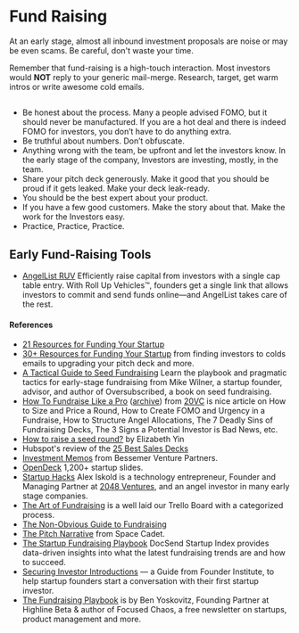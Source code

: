 # Fund Raising

At an early stage, almost all inbound investment proposals are noise or may be even scams. Be careful, don't waste your time.

Remember that fund-raising is a high-touch interaction. Most investors would **NOT** reply to your generic mail-merge. Research, target, get warm intros or write awesome cold emails.

## 

- Be honest about the process. Many a people advised FOMO, but it should never be manufactured. If you are a hot deal and there is indeed FOMO for investors, you don’t have to do anything extra.
- Be truthful about numbers. Don’t obfuscate.
- Anything wrong with the team, be upfront and let the investors know. In the early stage of the company, Investors are investing, mostly, in the team.
- Share your pitch deck generously. Make it good that you should be proud if it gets leaked. Make your deck leak-ready.
- You should be the best expert about your product.
- If you have a few good customers. Make the story about that. Make the work for the Investors easy.
- Practice, Practice, Practice.

## Early Fund-Raising Tools

- [AngelList RUV](https://www.angellist.com/ruv) Efficiently raise capital from investors with a single cap table entry. With Roll Up Vehicles™, founders get a single link that allows investors to commit and send funds online—and AngelList takes care of the rest.


#### References

- [21 Resources for Funding Your Startup](https://www.justgogrind.com/funding-resources/)
- [30+ Resources for Funding Your Startup](https://www.vitalize.vc/blog/funding-resources/) from finding investors to colds emails to upgrading your pitch deck and more.
- [A Tactical Guide to Seed Fundraising](https://www.beondeck.com/post/tactical-seed-fundraising) Learn the playbook and pragmatic tactics for early-stage fundraising from Mike Wilner, a startup founder, advisor, and author of Oversubscribed, a book on seed fundraising.
- [How To Fundraise Like a Pro](https://www.thetwentyminutevc.com/how-to-fundraise-like-a-pro/) ([archive](https://archive.ph/vYOss)) from [20VC](https://www.thetwentyminutevc.com) is nice article on How to Size and Price a Round, How to Create FOMO and Urgency in a Fundraise, How to Structure Angel Allocations, The 7 Deadly Sins of Fundraising Decks, The 3 Signs a Potential Investor is Bad News, etc.
- [How to raise a seed round?](https://docs.google.com/document/d/14N9R1ZNervLjIR4bi5VjfEDkOSDAFclkGMT06kHwbPI/) by Elizabeth Yin
- Hubspot's review of the [25 Best Sales Decks](https://blog.hubspot.com/sales/sales-presentation-guidelines)
- [Investment Memos](https://www.bvp.com/memos) from Bessemer Venture Partners.
- [OpenDeck](https://opendeck.app) 1,200+ startup slides.
- [Startup Hacks](https://www.startuphacks.vc) Alex Iskold is a technology entrepreneur, Founder and Managing Partner at [2048 Ventures](https://www.2048.vc), and an angel investor in many early stage companies.  
- [The Art of Fundraising](https://trello.com/b/TSv8YPKQ/the-art-of-fundraising) is a well laid our Trello Board with a categorized process.
- [The Non-Obvious Guide to Fundraising](https://www.nfx.com/post/the-non-obvious-guide-to-fundraising/)
- [The Pitch Narrative](https://visionquest.spacecadet.ventures/phases/pitch) from Space Cadet.
- [The Startup Fundraising Playbook](https://www.docsend.com/index/startup-fundraising/) DocSend Startup Index provides data-driven insights into what the latest fundraising trends are and how to succeed.
- [Securing Investor Introductions](https://founderinstitute.notion.site/Securing-Investor-Introductions-Guide-50e2e587110c48bd8c8a52fbdb72910b#99fc4d67a7f548c98bf9b1a004a8d5ef) — a Guide from Founder Institute, to help startup founders start a conversation with their first startup investor.
- [The Fundraising Playbook](https://fundraising.focusedchaos.co) is by Ben Yoskovitz, Founding Partner at Highline Beta & author of Focused Chaos, a free newsletter on startups, product management and more.